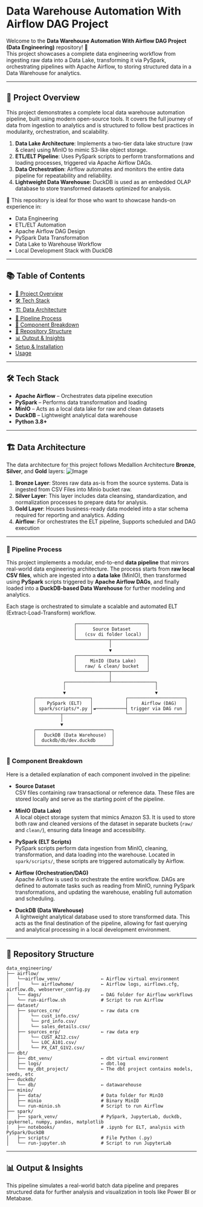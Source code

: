 # Data Warehouse Automation With Airflow DAG Project

Welcome to the **Data Warehouse Automation With Airflow DAG Project (Data Engineering)** repository! 🚀  
This project showcases a complete data engineering workflow from ingesting raw data into a Data Lake, transforming it via PySpark, orchestrating pipelines with Apache Airflow, to storing structured data in a Data Warehouse for analytics.  

---
## 📖 Project Overview

This project demonstrates a complete local data warehouse automation pipeline, built using modern open-source tools. It covers the full journey of data from ingestion to analytics and is structured to follow best practices in modularity, orchestration, and scalability.

1. **Data Lake Architecture**: Implements a two-tier data lake structure (raw & clean) using MinIO to mimic S3-like object storage.
2. **ETL/ELT Pipeline**: Uses PySpark scripts to perform transformations and loading processes, triggered via Apache Airflow DAGs.
3. **Data Orchestration**: Airflow automates and monitors the entire data pipeline for repeatability and reliability.
4. **Lightweight Data Warehouse**: DuckDB is used as an embedded OLAP database to store transformed datasets optimized for analysis.

🎯 This repository is ideal for those who want to showcase hands-on experience in:
- Data Engineering  
- ETL/ELT Automation  
- Apache Airflow DAG Design  
- PySpark Data Transformation  
- Data Lake to Warehouse Workflow  
- Local Development Stack with DuckDB  

---
## 📚 Table of Contents

- [📖 Project Overview](#-project-overview)
- [🛠 Tech Stack](#-tech-stack)
- [🏗️ Data Architecture](#-Data-Architecture)
- [🔄 Pipeline Process](#-pipeline-process)
- [🧩 Component Breakdown](#-component-breakdown)
- [📂 Repository Structure](#-repository-structure)
- [📊 Output & Insights](#-output--insights)
- [Setup & Installation](#setup--installation)
- [Usage](#usage)


---
## 🛠 Tech Stack

- **Apache Airflow** – Orchestrates data pipeline execution  
- **PySpark** – Performs data transformation and loading  
- **MinIO** – Acts as a local data lake for raw and clean datasets  
- **DuckDB** – Lightweight analytical data warehouse   
- **Python 3.8+**
  
---
## 🏗️ Data Architecture

The data architecture for this project follows Medallion Architecture **Bronze**, **Silver**, and **Gold** layers:
![Image](https://github.com/user-attachments/assets/d70f3ca8-637a-4b4f-a12a-b9a96d400205)

1. **Bronze Layer**: Stores raw data as-is from the source systems. Data is ingested from CSV Files into Minio bucket raw.
2. **Silver Layer**: This layer includes data cleansing, standardization, and normalization processes to prepare data for analysis.
3. **Gold Layer**: Houses business-ready data modeled into a star schema required for reporting and analytics. Adding
4. **Airflow**: For orchestrates the ELT pipeline, Supports scheduled and DAG execution

---
### 🔄 Pipeline Process

This project implements a modular, end-to-end **data pipeline** that mirrors real-world data engineering architecture. The process starts from **raw local CSV files**, which are ingested into a **data lake** (MinIO), then transformed using **PySpark** scripts triggered by **Apache Airflow DAGs**, and finally loaded into a **DuckDB-based Data Warehouse** for further modeling and analytics.

Each stage is orchestrated to simulate a scalable and automated ELT (Extract-Load-Transform) workflow.
```
                         ┌──────────────────────────┐
                         │      Source Dataset      │
                         │   (csv di folder local)  │
                         └────────────┬─────────────┘
                                      │
                                      ▼
                         ┌──────────────────────────┐
                         │     MinIO (Data Lake)    │
                         │   raw/ & clean/ bucket   │
                         └────────────┬─────────────┘
                                      │
                     ┌────────────────┴────────────────┐
                     │                                 │
                     ▼                                 ▼
          ┌────────────────────┐            ┌─────────────────────┐
          │    PySpark (ELT)   │            │     Airflow (DAG)   │
          │ spark/scripts/*.py │◄───────────┤ trigger via DAG run │
          └─────────┬──────────┘            └─────────────────────┘
                    │ 
                    ▼                                    
          ┌────────────────────────────┐
          │   DuckDB (Data Warehouse)  │
          │  duckdb/db/dev.duckdb      │
          └────────────────────────────┘

```
### 🧩 Component Breakdown

Here is a detailed explanation of each component involved in the pipeline:

- **Source Dataset**  
  CSV files containing raw transactional or reference data. These files are stored locally and serve as the starting point of the pipeline.

- **MinIO (Data Lake)**  
  A local object storage system that mimics Amazon S3. It is used to store both raw and cleaned versions of the dataset in separate buckets (`raw/` and `clean/`), ensuring data lineage and accessibility.

- **PySpark (ELT Scripts)**  
  PySpark scripts perform data ingestion from MinIO, cleaning, transformation, and data loading into the warehouse. Located in `spark/scripts/`, these scripts are triggered automatically by Airflow.

- **Airflow (Orchestration/DAG)**  
  Apache Airflow is used to orchestrate the entire workflow. DAGs are defined to automate tasks such as reading from MinIO, running PySpark transformations, and updating the warehouse, enabling full automation and scheduling.

- **DuckDB (Data Warehouse)**  
  A lightweight analytical database used to store transformed data. This acts as the final destination of the pipeline, allowing for fast querying and analytical processing in a local development environment.

---
## 📂 Repository Structure
```
data_engineering/
├── airflow/
│   └──airflow_venv/               ← Airflow virtual environment
│   │    └── airflowhome/          ← Airflow logs, airflows.cfg, airflow.db, webserver_config.py
│   └── dags/                      ← DAG folder for Airflow workflows
│   └── run-airflow.sh             # Script to run Airflow
├── dataset/
│   ├── sources_crm/               ← raw data crm
│   │    └── cust_info.csv/   
│   │    └── prd_info.csv/   
│   │    └── sales_details.csv/   
│   ├── sources_erp/               ← raw data erp
│   │    └── CUST_AZ12.csv/   
│   │    └── LOC_A101.csv/   
│   │    └── PX_CAT_G1V2.csv/  
├── dbt/
│   ├── dbt_venv/                  ← dbt virtual environment
│   ├── logs/                      ← dbt.log
│   └── my_dbt_project/            ← The dbt project contains models, seeds, etc
├── duckdb/
│   └── db/                        ← datawarehouse
├── minio/
│   ├── data/                      # Data folder for MinIO
│   ├── minio                      # Binary MinIO
│   └── run-minio.sh               # Script to run Airflow
├── spark/
│   ├── spark_venv/                # PySpark, JupyterLab, duckdb, ipykernel, numpy, pandas, matplotlib
│   ├── notebooks/                 # .ipynb for ELT, analysis with PySpark/DuckDB
│   ├── scripts/                   # File Python (.py)
│   └── run-jupyter.sh             # Script to run JupyterLab
```

---
## 📊 Output & Insights
This pipeline simulates a real-world batch data pipeline and prepares structured data for further analysis and visualization in tools like Power BI or Metabase.
